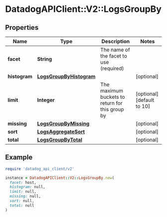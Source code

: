# DatadogAPIClient::V2::LogsGroupBy

## Properties

| Name          | Type                                                | Description                                     | Notes                     |
| ------------- | --------------------------------------------------- | ----------------------------------------------- | ------------------------- |
| **facet**     | **String**                                          | The name of the facet to use (required)         |                           |
| **histogram** | [**LogsGroupByHistogram**](LogsGroupByHistogram.md) |                                                 | [optional]                |
| **limit**     | **Integer**                                         | The maximum buckets to return for this group by | [optional][default to 10] |
| **missing**   | [**LogsGroupByMissing**](LogsGroupByMissing.md)     |                                                 | [optional]                |
| **sort**      | [**LogsAggregateSort**](LogsAggregateSort.md)       |                                                 | [optional]                |
| **total**     | [**LogsGroupByTotal**](LogsGroupByTotal.md)         |                                                 | [optional]                |

## Example

```ruby
require 'datadog_api_client/v2'

instance = DatadogAPIClient::V2::LogsGroupBy.new(
  facet: host,
  histogram: null,
  limit: null,
  missing: null,
  sort: null,
  total: null
)
```
